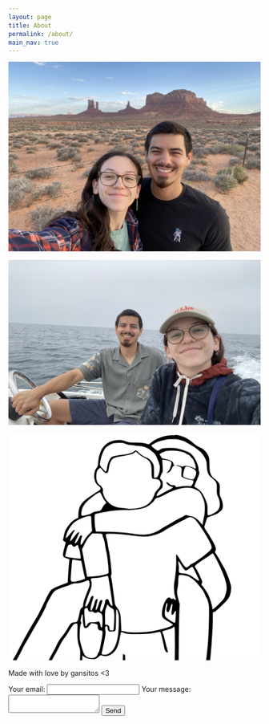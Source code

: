 ```yaml
---
layout: page
title: About
permalink: /about/
main_nav: true
---
```


![image tooltip here](/assets/oli-jr.jpg)

![image tooltip here](/assets/oli-jr-boat.jpg)

![image tooltip here](/assets/oli-jr-logo.png)

Made with love by gansitos <3

<form
  action="https://formspree.io/f/xnqkkrqy"
  method="POST"
>
  <label>
    Your email:
    <input type="email" name="email">
  </label>
  <label>
    Your message:
    <textarea name="message"></textarea>
  </label>
  <!-- your other form fields go here -->
  <button type="submit">Send</button>
</form>
